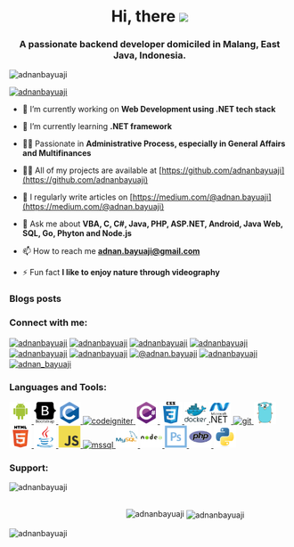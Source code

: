 <h1 align="center">Hi, there <img src="https://media.giphy.com/media/hvRJCLFzcasrR4ia7z/giphy.gif" width="35"></h1>
<h3 align="center">A passionate backend developer domiciled in Malang, East Java, Indonesia.</h3>

<p align="left"> <img src="https://komarev.com/ghpvc/?username=adnanbayuaji&label=Profile%20views&color=0e75b6&style=flat" alt="adnanbayuaji" /> </p>

<p align="left"> <a href="https://twitter.com/adnanbayuaji" target="blank"><img src="https://img.shields.io/twitter/follow/adnanbayuaji?logo=twitter&style=for-the-badge" alt="adnanbayuaji" /></a> </p>

- 🔭 I’m currently working on **Web Development using .NET tech stack**

- 🌱 I’m currently learning **.NET framework**

- 👨‍💻 Passionate in **Administrative Process, especially in General Affairs and Multifinances**

- 👨‍💻 All of my projects are available at [https://github.com/adnanbayuaji](https://github.com/adnanbayuaji)

- 📝 I regularly write articles on [https://medium.com/@adnan.bayuaji](https://medium.com/@adnan.bayuaji)

- 💬 Ask me about **VBA, C, C#, Java, PHP, ASP.NET, Android, Java Web, SQL, Go, Phyton and Node.js**

- 📫 How to reach me **adnan.bayuaji@gmail.com**

- ⚡ Fun fact **I like to enjoy nature through videography**

### Blogs posts
<!-- BLOG-POST-LIST:START -->
<!-- BLOG-POST-LIST:END -->

<h3 align="left">Connect with me:</h3>
<p align="left">
<a href="https://dev.to/adnanbayuaji" target="blank"><img align="center" src="https://raw.githubusercontent.com/rahuldkjain/github-profile-readme-generator/master/src/images/icons/Social/devto.svg" alt="adnanbayuaji" height="30" width="40" /></a>
<a href="https://twitter.com/adnanbayuaji" target="blank"><img align="center" src="https://raw.githubusercontent.com/rahuldkjain/github-profile-readme-generator/master/src/images/icons/Social/twitter.svg" alt="adnanbayuaji" height="30" width="40" /></a>
<a href="https://linkedin.com/in/adnanbayuaji" target="blank"><img align="center" src="https://raw.githubusercontent.com/rahuldkjain/github-profile-readme-generator/master/src/images/icons/Social/linked-in-alt.svg" alt="adnanbayuaji" height="30" width="40" /></a>
<a href="https://codesandbox.com/adnanbayuaji" target="blank"><img align="center" src="https://raw.githubusercontent.com/rahuldkjain/github-profile-readme-generator/master/src/images/icons/Social/codesandbox.svg" alt="adnanbayuaji" height="30" width="40" /></a>
<a href="https://fb.com/adnanbayuaji" target="blank"><img align="center" src="https://raw.githubusercontent.com/rahuldkjain/github-profile-readme-generator/master/src/images/icons/Social/facebook.svg" alt="adnanbayuaji" height="30" width="40" /></a>
<a href="https://instagram.com/adnanbayuaji" target="blank"><img align="center" src="https://raw.githubusercontent.com/rahuldkjain/github-profile-readme-generator/master/src/images/icons/Social/instagram.svg" alt="adnanbayuaji" height="30" width="40" /></a>
<a href="https://medium.com/@adnan.bayuaji" target="blank"><img align="center" src="https://raw.githubusercontent.com/rahuldkjain/github-profile-readme-generator/master/src/images/icons/Social/medium.svg" alt="@adnan.bayuaji" height="30" width="40" /></a>
<a href="https://www.youtube.com/c/adnanbayuaji" target="blank"><img align="center" src="https://raw.githubusercontent.com/rahuldkjain/github-profile-readme-generator/master/src/images/icons/Social/youtube.svg" alt="adnanbayuaji" height="30" width="40" /></a>
<a href="https://www.hackerrank.com/adnan_bayuaji" target="blank"><img align="center" src="https://raw.githubusercontent.com/rahuldkjain/github-profile-readme-generator/master/src/images/icons/Social/hackerrank.svg" alt="adnan_bayuaji" height="30" width="40" /></a>
</p>

<h3 align="left">Languages and Tools:</h3>
<p align="left"> <a href="https://developer.android.com" target="_blank" rel="noreferrer"> <img src="https://raw.githubusercontent.com/devicons/devicon/master/icons/android/android-original-wordmark.svg" alt="android" width="40" height="40"/> </a> <a href="https://getbootstrap.com" target="_blank" rel="noreferrer"> <img src="https://raw.githubusercontent.com/devicons/devicon/master/icons/bootstrap/bootstrap-plain-wordmark.svg" alt="bootstrap" width="40" height="40"/> </a> <a href="https://www.cprogramming.com/" target="_blank" rel="noreferrer"> <img src="https://raw.githubusercontent.com/devicons/devicon/master/icons/c/c-original.svg" alt="c" width="40" height="40"/> </a> <a href="https://codeigniter.com" target="_blank" rel="noreferrer"> <img src="https://cdn.worldvectorlogo.com/logos/codeigniter.svg" alt="codeigniter" width="40" height="40"/> </a> <a href="https://www.w3schools.com/cs/" target="_blank" rel="noreferrer"> <img src="https://raw.githubusercontent.com/devicons/devicon/master/icons/csharp/csharp-original.svg" alt="csharp" width="40" height="40"/> </a> <a href="https://www.w3schools.com/css/" target="_blank" rel="noreferrer"> <img src="https://raw.githubusercontent.com/devicons/devicon/master/icons/css3/css3-original-wordmark.svg" alt="css3" width="40" height="40"/> </a> <a href="https://www.docker.com/" target="_blank" rel="noreferrer"> <img src="https://raw.githubusercontent.com/devicons/devicon/master/icons/docker/docker-original-wordmark.svg" alt="docker" width="40" height="40"/> </a> <a href="https://dotnet.microsoft.com/" target="_blank" rel="noreferrer"> <img src="https://raw.githubusercontent.com/devicons/devicon/master/icons/dot-net/dot-net-original-wordmark.svg" alt="dotnet" width="40" height="40"/> </a> <a href="https://git-scm.com/" target="_blank" rel="noreferrer"> <img src="https://www.vectorlogo.zone/logos/git-scm/git-scm-icon.svg" alt="git" width="40" height="40"/> </a> <a href="https://golang.org" target="_blank" rel="noreferrer"> <img src="https://raw.githubusercontent.com/devicons/devicon/master/icons/go/go-original.svg" alt="go" width="40" height="40"/> </a> <a href="https://www.w3.org/html/" target="_blank" rel="noreferrer"> <img src="https://raw.githubusercontent.com/devicons/devicon/master/icons/html5/html5-original-wordmark.svg" alt="html5" width="40" height="40"/> </a> <a href="https://www.java.com" target="_blank" rel="noreferrer"> <img src="https://raw.githubusercontent.com/devicons/devicon/master/icons/java/java-original.svg" alt="java" width="40" height="40"/> </a> <a href="https://developer.mozilla.org/en-US/docs/Web/JavaScript" target="_blank" rel="noreferrer"> <img src="https://raw.githubusercontent.com/devicons/devicon/master/icons/javascript/javascript-original.svg" alt="javascript" width="40" height="40"/> </a> <a href="https://www.microsoft.com/en-us/sql-server" target="_blank" rel="noreferrer"> <img src="https://www.svgrepo.com/show/303229/microsoft-sql-server-logo.svg" alt="mssql" width="40" height="40"/> </a> <a href="https://www.mysql.com/" target="_blank" rel="noreferrer"> <img src="https://raw.githubusercontent.com/devicons/devicon/master/icons/mysql/mysql-original-wordmark.svg" alt="mysql" width="40" height="40"/> </a> <a href="https://nodejs.org" target="_blank" rel="noreferrer"> <img src="https://raw.githubusercontent.com/devicons/devicon/master/icons/nodejs/nodejs-original-wordmark.svg" alt="nodejs" width="40" height="40"/> </a> <a href="https://www.photoshop.com/en" target="_blank" rel="noreferrer"> <img src="https://raw.githubusercontent.com/devicons/devicon/master/icons/photoshop/photoshop-line.svg" alt="photoshop" width="40" height="40"/> </a> <a href="https://www.php.net" target="_blank" rel="noreferrer"> <img src="https://raw.githubusercontent.com/devicons/devicon/master/icons/php/php-original.svg" alt="php" width="40" height="40"/> </a> <a href="https://www.python.org" target="_blank" rel="noreferrer"> <img src="https://raw.githubusercontent.com/devicons/devicon/master/icons/python/python-original.svg" alt="python" width="40" height="40"/> </a> </p>


<h3 align="left">Support:</h3>
<p><a href="https://www.buymeacoffee.com/adnanbayuaji"> <img align="left" src="https://cdn.buymeacoffee.com/buttons/v2/default-yellow.png" height="50" width="210" alt="adnanbayuaji" /></a></p><br><br>


<p><img align="left" src="https://github-readme-stats.vercel.app/api/top-langs?username=adnanbayuaji&show_icons=true&locale=en&layout=compact" alt="adnanbayuaji" /></p>

<p>&nbsp;<img align="center" src="https://github-readme-stats.vercel.app/api?username=adnanbayuaji&show_icons=true&locale=en" alt="adnanbayuaji" /></p>

<p><img align="center" src="https://github-readme-streak-stats.herokuapp.com/?user=adnanbayuaji&" alt="adnanbayuaji" /></p>

